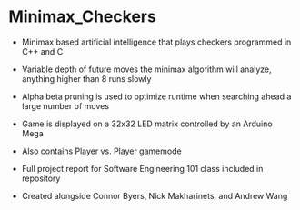 # Minimax_Checkers
- Minimax based artificial intelligence that plays checkers programmed in C++ and C

- Variable depth of future moves the minimax algorithm will analyze, anything higher than 8 runs slowly

- Alpha beta pruning is used to optimize runtime when searching ahead a large number of moves

- Game is displayed on a 32x32 LED matrix controlled by an Arduino Mega

- Also contains Player vs. Player gamemode

- Full project report for Software Engineering 101 class included in repository

- Created alongside Connor Byers, Nick Makharinets, and Andrew Wang
